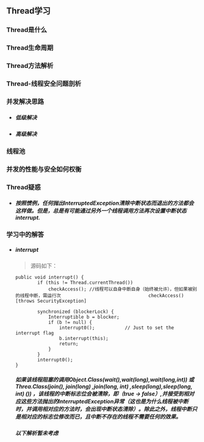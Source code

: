 ## Thread学习

### Thread是什么

### Thread生命周期

### Thread方法解析

### Thread-线程安全问题剖析

### 并发解决思路

* ##### 低级解决

* ##### 高级解决

### 线程池

### 并发的性能与安全如何权衡

### Thread疑惑

* ##### 按照惯例，任何抛出InterruptedException清除中断状态而退出的方法都会这样做。但是，总是有可能通过另外一个线程调用方法再次设置中断状态interrupt.

### 学习中的解答

* ##### interrupt

  > 源码如下：
  
  ```
  public void interrupt() {
          if (this != Thread.currentThread())
              checkAccess(); //线程可以自身中断自身（始终被允许），但如果被别的线程中断，需运行次								checkAccess() [throws SecurityException]
  
          synchronized (blockerLock) {
              Interruptible b = blocker;
              if (b != null) {
                  interrupt0();           // Just to set the interrupt flag
                  b.interrupt(this);
                  return;
              }
          }
          interrupt0();
  }
  ```
  
  
  
  ##### 如果该线程阻塞的调用Object.Class(wait(),wait(long),wait(long,int)) 或 Threa.Class(join(), join(long) ,join(long, int) ,sleep(long),sleep(long, int) ()) ，该线程的中断标志位会被清除，即（true -> false）,并接受到相对应这些方法抛出的InterruptedException异常（这也是为什么线程被中断时，并调用相对应的方法时，会出现中断状态清除）。除此之外，线程中断只是相对应的标志位修改而已，且中断不存在的线程不需要任何的效果。
  
  ##### 以下解析暂未考虑
  
  > ##### 